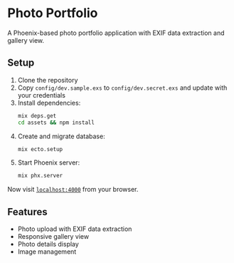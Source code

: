 # Photo Portfolio

A Phoenix-based photo portfolio application with EXIF data extraction and gallery view.

## Setup

1. Clone the repository
2. Copy `config/dev.sample.exs` to `config/dev.secret.exs` and update with your credentials
3. Install dependencies:
   ```bash
   mix deps.get
   cd assets && npm install
   ```
4. Create and migrate database:
   ```bash
   mix ecto.setup
   ```
5. Start Phoenix server:
   ```bash
   mix phx.server
   ```

Now visit [`localhost:4000`](http://localhost:4000) from your browser.

## Features

- Photo upload with EXIF data extraction
- Responsive gallery view
- Photo details display
- Image management
